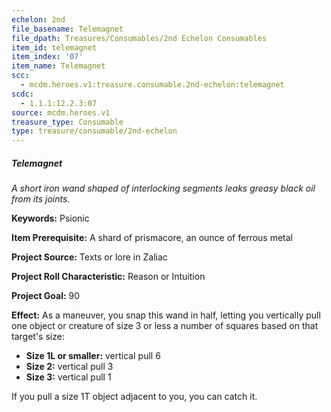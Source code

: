 ```yaml
---
echelon: 2nd
file_basename: Telemagnet
file_dpath: Treasures/Consumables/2nd Echelon Consumables
item_id: telemagnet
item_index: '07'
item_name: Telemagnet
scc:
  - mcdm.heroes.v1:treasure.consumable.2nd-echelon:telemagnet
scdc:
  - 1.1.1:12.2.3:07
source: mcdm.heroes.v1
treasure_type: Consumable
type: treasure/consumable/2nd-echelon
---
```


##### Telemagnet

*A short iron wand shaped of interlocking segments leaks greasy black oil from its joints.*

**Keywords:** Psionic

**Item Prerequisite:** A shard of prismacore, an ounce of ferrous metal

**Project Source:** Texts or lore in Zaliac

**Project Roll Characteristic:** Reason or Intuition

**Project Goal:** 90

**Effect:** As a maneuver, you snap this wand in half, letting you vertically pull one object or creature of size 3 or less a number of squares based on that target's size:

- **Size 1L or smaller:** vertical pull 6
- **Size 2:** vertical pull 3
- **Size 3:** vertical pull 1

If you pull a size 1T object adjacent to you, you can catch it.
